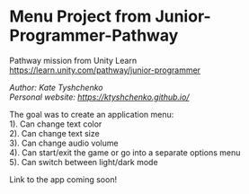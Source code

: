 # Menu Project from Junior-Programmer-Pathway
Pathway mission from Unity Learn  
https://learn.unity.com/pathway/junior-programmer

_Author: Kate Tyshchenko_  
_Personal website: https://ktyshchenko.github.io/_

The goal was to create an application menu:  
1). Can change text color  
2). Can change text size  
3). Can change audio volume  
4). Can start/exit the game or go into a separate options menu  
5). Can switch between light/dark mode  

Link to the app coming soon!
